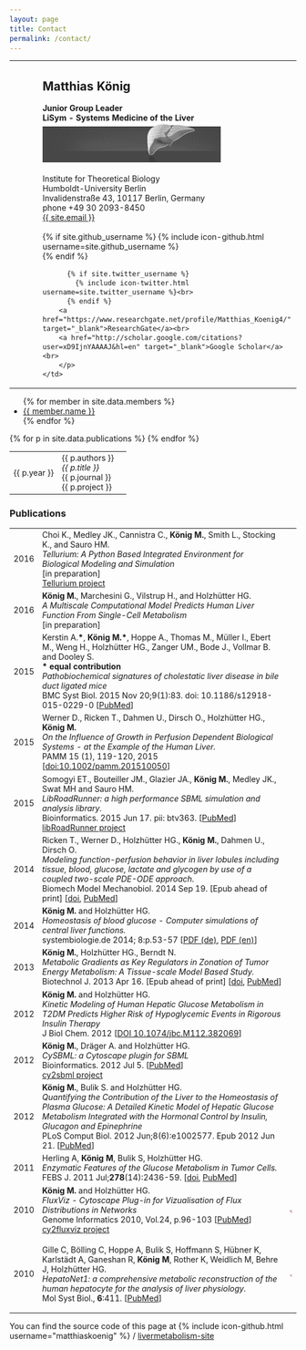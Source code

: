 ```yaml
---
layout: page
title: Contact
permalink: /contact/
---
```


<table cellpadding="0">
  <tbody><tr>
   <td width="35">&nbsp;</td>
  	<td><img src="./images/matthias.png"></td>
	<td width="35">&nbsp;</td>
	<td width="550">
		<h2>Matthias K&ouml;nig</h2>
		<p>
		<b>Junior Group Leader</b><br>
		<b>LiSym - Systems Medicine of the Liver</b><br>
		<img src="images/vln-bw.png"><br><br>
		Institute for Theoretical Biology<br>
		Humboldt-University Berlin<br>
		Invalidenstra&szlig;e 43, 10117 Berlin, Germany<br>
		phone +49 30 2093-8450<br>
		<a href="mailto:{{ site.email }}">{{ site.email }}</a><br><br>
 		{% if site.github_username %}
            {% include icon-github.html username=site.github_username %}<br>
          {% endif %}

          {% if site.twitter_username %}
            {% include icon-twitter.html username=site.twitter_username %}<br>
          {% endif %}
		<a href="https://www.researchgate.net/profile/Matthias_Koenig4/" target="_blank">ResearchGate</a><br>
		<a href="http://scholar.google.com/citations?user=xD9IjnYAAAAJ&hl=en" target="_blank">Google Scholar</a><br>
		</p>
	</td>
  </tr>
</tbody>
</table>

<ul>
{% for member in site.data.members %}
  <li>
    <a href="https://github.com/{{ member.github }}">
      {{ member.name }}
    </a>
  </li>
{% endfor %}
</ul>


<table class="table">
	{% for p in site.data.publications %}
	<tr>
		<td>{{ p.year }}</td>
		<td>{{ p.authors }} <br />
			<i>{{ p.title }}</i><br />
			{{ p.journal }}<br />
			{{ p.project }}
		</td>
		<td></td>
	</tr>
	{% endfor %}
</table>


<!--
<h3>Research Interests</h3>
<ul>
  <li>Multi-scale modeling of liver metabolism</li>        
  <li>Kinetic modeling of biological systems</li>        
	  <li>Liver central metabolism (focus on glucose & fatty acid metabolism)</li>
  <li>Software Development for metabolic network analysis, data management and visualization (SBML)</li>		  
  <li>Constraint-based methods (FBA) in metabolic networks</li>
</ul>
-->


<!-- use the json content to encode the publications -->
<h3>Publications</h3>

<table class="table">
<tr><td>2016</td><td>Choi K., Medley JK., Cannistra C., <b>K&ouml;nig M.</b>, Smith L., Stocking K., and Sauro HM.<br>
<i>Tellurium: A Python Based Integrated Environment for Biological Modeling and Simulation</i><br>
[in preparation]<br>
<a href="http://tellurium.readthedocs.org/en/latest/">Tellurium project</a>
</td><td></td></tr>

<tr><td>2016</td><td><b>K&ouml;nig M.</b>, Marchesini G., Vilstrup H., and Holzh&uuml;tter HG.<br>
<i>A Multiscale Computational Model Predicts Human Liver Function From Single-Cell Metabolism</i><br>
[in preparation]</td><td></td></tr>

<tr><td>2015</td><td>Kerstin A.<b>*</b>, <b>K&ouml;nig M.*</b>, Hoppe A., Thomas M., M&uuml;ller I., Ebert M., Weng H., Holzh&uuml;tter HG., Zanger UM., Bode J., Vollmar B. and Dooley S.<br>
<b>* equal contribution</b><br>
<i>Pathobiochemical signatures of cholestatic liver disease in bile duct ligated mice</i><br>
BMC Syst Biol. 2015 Nov 20;9(1):83. doi: 10.1186/s12918-015-0229-0 
[<a href="http://www.ncbi.nlm.nih.gov/pubmed/26589287" target="_blank">PubMed</a>]</td><td></td></tr>

<tr><td>2015</td><td>Werner D., Ricken T., Dahmen U., Dirsch O., Holzh&uuml;tter HG., <b>K&ouml;nig M.</b><br>
<i>On the Influence of Growth in Perfusion Dependent Biological Systems - at the Example of the Human Liver.</i><br>
PAMM 15 (1), 119-120, 2015 
[<a href="http://onlinelibrary.wiley.com/doi/10.1002/pamm.201510050/abstract;jsessionid=381EE9FEDFD3E8AACF0647465168F845.f02t03">doi:10.1002/pamm.201510050</a>]</td><td></td></tr>

<tr><td>2015</td><td>Somogyi ET., Bouteiller JM., Glazier JA., <b>K&ouml;nig M.</b>, Medley JK., Swat MH and Sauro HM.<br>
<i>LibRoadRunner: a high performance SBML simulation and analysis library.</i><br>
Bioinformatics. 2015 Jun 17. pii: btv363. 
[<a href="http://www.ncbi.nlm.nih.gov/pubmed/26085503" target="_blank">PubMed</a>]<br>
<a href="http://libroadrunner.org/">libRoadRunner project</a>
</td><td></td></tr>

<tr><td>2014</td><td>Ricken T., Werner D., Holzh&uuml;tter HG., <b>K&ouml;nig M.</b>, Dahmen U., Dirsch O.<br>
	<i>Modeling function-perfusion behavior in liver lobules including tissue, blood, glucose, lactate and glycogen by use of a coupled two-scale PDE-ODE approach.</i><br>
	Biomech Model Mechanobiol. 2014 Sep 19. [Epub ahead of print]
	[<a href="http://dx.doi.org/10.1007/s10237-014-0619-z">doi</a>, 
	<a href="http://www.ncbi.nlm.nih.gov/entrez/query.fcgi?db=pubmed&cmd=Retrieve&dopt=AbstractPlus&list_uids=25236798"target="_blank">PubMed</a>]</td><td></td></tr>


<tr><td>2014</td><td><b>K&ouml;nig M.</b> and Holzh&uuml;tter HG.<br>
	<i>Homeostasis of blood glucose - Computer simulations of central liver functions.</i><br>
	systembiologie.de 2014; 8:p.53-57 
	[<a href="https://www.systembiologie.de/lw_resource/datapool/_items/item_14/frs-13014_systembiologie_8_2014.pdf">PDF (de)</a>, 
	<a href="https://www.systembiologie.de/lw_resource/datapool/_items/item_36/systembiologie_magazine_issue08.pdf" target="_blank">PDF (en)</a>]</td><td></td></tr>
<tr><td>2013</td><td><b>K&ouml;nig M.</b>, Holzh&uuml;tter HG., Berndt N.<br>
	<i>Metabolic Gradients as Key Regulators in Zonation of Tumor Energy Metabolism: A Tissue-scale Model Based Study.</i><br>
	Biotechnol J. 2013 Apr 16. [Epub ahead of print]
	[<a href="http://dx.doi.org/10.1002/biot.201200393">doi</a>, 
	<a href="http://www.ncbi.nlm.nih.gov/entrez/query.fcgi?db=pubmed&cmd=Retrieve&dopt=AbstractPlus&list_uids=23589477"target="_blank">PubMed</a>]
</td><td></td></tr>
<tr><td>2012</td><td><b>K&ouml;nig M.</b> and Holzh&uuml;tter HG.<br>
	<i>Kinetic Modeling of Human Hepatic Glucose Metabolism in T2DM Predicts Higher Risk of 
Hypoglycemic Events in Rigorous Insulin Therapy</i><br>
	 J Biol Chem. 2012  [<a href="http://www.jbc.org/content/early/2012/09/12/jbc.M112.382069" target="_blank">DOI 10.1074/jbc.M112.382069</a>]</td><td></td></tr>

<tr><td>2012</td><td><b>K&ouml;nig M.</b>, Dr&auml;ger A. and Holzh&uuml;tter HG.<br>
	 <i>CySBML: a Cytoscape plugin for SBML</i><br>
	  Bioinformatics.  2012 Jul 5. [<a href="http://www.ncbi.nlm.nih.gov/entrez/query.fcgi?db=pubmed&cmd=Retrieve&dopt=AbstractPlus&list_uids=22772946" target="_blank">PubMed</a>]<br>
	  <a href="http://matthiaskoenig.github.io/cy2sbml/" target="_blank">cy2sbml project</a></td><td></td></tr>

<tr><td>2012</td><td><b>K&ouml;nig M.</b>, Bulik S. and Holzh&uuml;tter HG.<br>
	 <i>Quantifying the Contribution of the Liver to the Homeostasis of Plasma Glucose: A Detailed Kinetic Model of Hepatic Glucose Metabolism Integrated with the Hormonal Control by Insulin, Glucagon and Epinephrine</i><br>
	  PLoS Comput Biol. 2012 Jun;8(6):e1002577. Epub 2012 Jun 21. [<a href="http://www.ncbi.nlm.nih.gov/entrez/query.fcgi?db=pubmed&cmd=Retrieve&dopt=AbstractPlus&list_uids=22761565" target="_blank">PubMed</a>]</td><td></td></tr>	  	  
<tr><td>2011</td><td>Herling A, <b>K&ouml;nig M</b>, Bulik S, Holzh&uuml;tter HG.<br>
	<i>Enzymatic Features of the Glucose Metabolism in Tumor Cells.</i><br>
	FEBS J. 2011 Jul;<b>278</b>(14):2436-59. 
	[<a href="http://dx.doi.org/10.1111/j.1742-4658.2011.08174.x">doi</a>, 
	<a href="http://www.ncbi.nlm.nih.gov/entrez/query.fcgi?db=pubmed&cmd=Retrieve&dopt=AbstractPlus&list_uids=21564549">PubMed</a>]
<tr><td>2010</td><td><b>K&ouml;nig M.</b> and Holzh&uuml;tter HG.<br>
	<i>FluxViz - Cytoscape Plug-in for Vizualisation of Flux Distributions in Networks</i><br>
	  Genome Informatics 2010, Vol.24, p.96-103 [<a href="http://www.ncbi.nlm.nih.gov/pubmed?term=22081592" target="_blank">PubMed</a>]<br><a href="http://matthiaskoenig.github.io/cy2fluxviz/" target="_blank">cy2fluxviz project</a></td><td><a href="./paper/FluxViz_Koenig2010.pdf" target="_blank"><img src="./images/pdf.jpeg">
	 </td></tr>
<tr><td>2010</td><td><p>Gille C, B&ouml;lling C, Hoppe A, Bulik S, Hoffmann S, H&uuml;bner K, Karlst&auml;dt A, Ganeshan R, <b>K&ouml;nig M</b>, Rother K, Weidlich M, Behre J, Holzh&uuml;tter HG.<br>
   <i>HepatoNet1: a comprehensive metabolic reconstruction of the human hepatocyte for the analysis of liver physiology.</i><br>
     Mol Syst Biol., <b>6</b>:411. [<a href="http://www.ncbi.nlm.nih.gov/entrez/query.fcgi?db=pubmed&cmd=Retrieve&dopt=AbstractPlus&list_uids=20823849" target="_blank">PubMed</a>]</td><td><a href="./paper/Gille2010.pdf" target="_blank"><img src="./images/pdf.jpeg"></td></tr>
</table>


You can find the source code of this page at
{% include icon-github.html username="matthiaskoenig" %} /
[livermetabolism-site](https://github.com/matthiaskoenig/livermetabolism-site)
